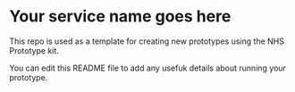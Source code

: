 # Your service name goes here

This repo is used as a template for creating new prototypes using the NHS Prototype kit.

You can edit this README file to add any usefuk details about running your prototype.
